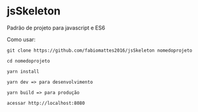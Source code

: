 # jsSkeleton

Padrão de projeto para javascript e ES6

Como usar:

`git clone https://github.com/fabiomattes2016/jsSkeleton nomedoprojeto`

`cd nomedoprojeto`

`yarn install`

`yarn dev => para desenvolvimento`

`yarn build => para produção`

`acessar http://localhost:8080`
